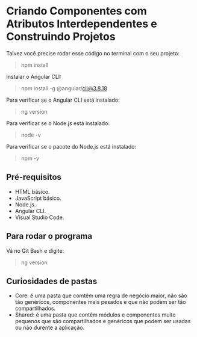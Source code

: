 # Criando Componentes com Atributos Interdependentes e Construindo Projetos
Talvez você precise rodar esse código no terminal com o seu projeto:
>npm install<br>

Instalar o Angular CLI:
>npm install -g @angular/cli@3.8.18

Para verificar se o Angular CLI está instalado:
>ng version

Para verificar se o Node.js está instalado:
>node -v 

Para verificar se o pacote do Node.js está instalado:
>npm -v

## Pré-requisitos
- HTML básico. <br>
- JavaScript básico. <br>
- Node.js. <br>
- Angular CLI. <br>
- Visual Studio Code. <br>

## Para rodar o programa
Vá no Git Bash e digite:
>ng version

## Curiosidades de pastas
- Core: é uma pasta que comtêm uma regra de negócio maior, não são tão genéricos, componentes mais pesados e que não podem ser tão compartilhados.
- Shared: é uma pasta que contêm módulos e componentes muito pequenos que são compartilhados e genéricos que podem ser usadas ou não durente a aplicação. 
